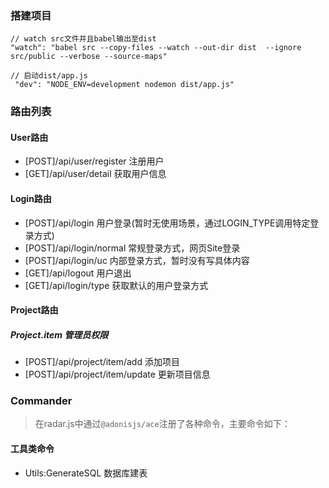 

### 搭建项目
```
// watch src文件并且babel输出至dist
"watch": "babel src --copy-files --watch --out-dir dist  --ignore src/public --verbose --source-maps"

// 启动dist/app.js
 "dev": "NODE_ENV=development nodemon dist/app.js"
```

### 路由列表
#### User路由
- [POST]/api/user/register  注册用户
- [GET]/api/user/detail 获取用户信息

#### Login路由
- [POST]/api/login 用户登录(暂时无使用场景，通过LOGIN_TYPE调用特定登录方式)
- [POST]/api/login/normal 常规登录方式，网页Site登录
- [POST]/api/login/uc  内部登录方式，暂时没有写具体内容
- [GET]/api/logout  用户退出
- [GET]/api/login/type 获取默认的用户登录方式

#### Project路由
##### Project.item 管理员权限
- [POST]/api/project/item/add 添加项目
- [POST]/api/project/item/update 更新项目信息



### Commander
> 在radar.js中通过`@adonisjs/ace`注册了各种命令，主要命令如下：
#### 工具类命令
- Utils:GenerateSQL 数据库建表
